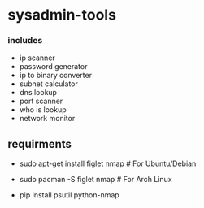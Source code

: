 # sysadmin-tools

### includes
- ip scanner
- password generator
- ip to binary converter
- subnet calculator
- dns lookup
- port scanner
- who is lookup
- network monitor

## requirments

- sudo apt-get install figlet nmap    # For Ubuntu/Debian
- sudo pacman -S figlet nmap          # For Arch Linux

- pip install psutil python-nmap
